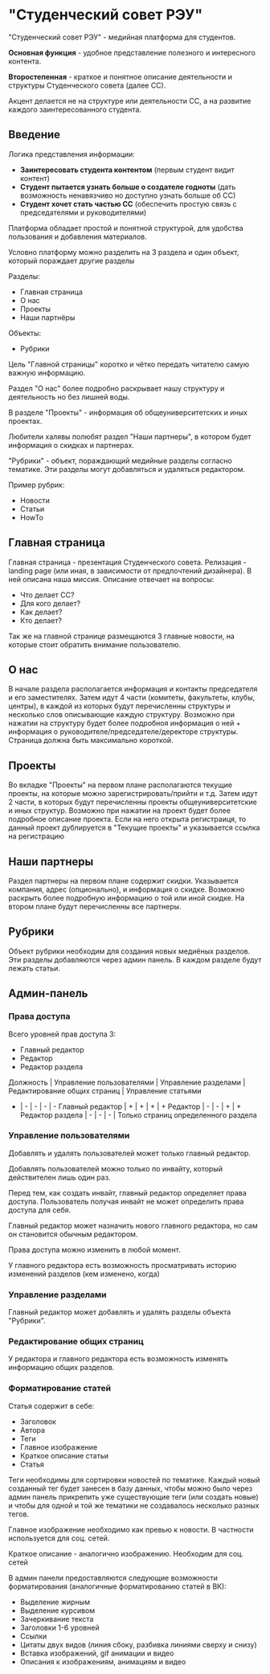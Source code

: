 # "Студенческий совет РЭУ"

"Студенческий совет РЭУ" - медийная платформа для студентов.

**Основная функция** - удобное представление полезного и интересного контента.

**Второстепенная** - краткое и понятное описание деятельности и структуры Студенческого совета (далее СС). 

Акцент делается не на структуре или деятельности СС, а на развитие каждого заинтересованного студента. 

## Введение

Логика представления информации:
* **Заинтересовать студента контентом** (первым студент видит контент)
* **Студент пытается узнать больше о создателе годноты** (дать возможность ненавязчиво но доступно узнать больше об СС)
* **Студент хочет стать частью СС** (обеспечить простую связь с председателями и руководителями)

Платформа обладает простой и понятной структурой, для удобства пользования и добавления материалов.

Условно платформу можно разделить на 3 раздела и один объект, который пораждает другие разделы

Разделы:
* Главная страница
* О нас
* Проекты
* Наши партнёры

Объекты:
* Рубрики

Цель "Главной страницы" коротко и чётко передать читателю самую важную информацию.

Раздел "О нас" более подробно раскрывает нашу структуру и деятельность но без лишней воды.

В разделе "Проекты" - информация об общеуниверситетских и иных проектах.

Любители халявы полюбят раздел "Наши партнеры", в котором будет информация о скидках и партнерах.

"Рубрики" - объект, пораждающий медийные разделы согласно тематике. Эти разделы могут добавляться и удаляться редактором.

Пример рубрик:
* Новости
* Статьи
* HowTo

## Главная страница

Главная страница - презентация Студенческого совета. Релизация - landing page (или иная, в зависимости от предпочтений дизайнера). В ней описана наша миссия. Описание отвечает на вопросы:
* Что делает СС?
* Для кого делает?
* Как делает?
* Кто делает?

Так же на главной странице размещаются 3 главные новости, на которые стоит обратить внимание пользователю.

## О нас

В начале раздела располагается информация и контакты председателя и его заместителях. Затем идут 4 части (комитеты, факультеты, клубы, центры), в каждой из которых будут перечисленны структуры и несколько слов описывающие каждую структуру. Возможно при нажатии на структуру будет более подробноя информация о ней + информация о руководителе/председателе/деректоре структуры. Страница должна быть максимально короткой.

## Проекты

Во вкладке "Проекты" на первом плане располагаются текущие проекты, на которые можно зарегистрировать/прийти и т.д. Затем идут 2 части, в которых будут перечисленны проекты общеуниверситетские и иных структур. Возможно при нажатии на проект будет более подробное описание проекта. Если на него открыта регистраиця, то данный проект дублируется в "Текущие проекты" и указывается ссылка на регистрацию

## Наши партнеры

Раздел партнеры на первом плане содержит скидки. Указывается компания, адрес (опционально), и информация о скидке. Возможно раскрыть более подробную информацию о той или иной скидке. На втором плане будут перечисленны все партнеры.

## Рубрики

Объект рубрики необходим для создания новых медиёных разделов. Эти разделы добавляются через админ панель. В каждом разделе будут лежать статьи.

## Админ-панель

### Права доступа

Всего уровней прав доступа 3:
* Главный редактор
* Редактор
* Редактор раздела

Должность | Управление пользователями | Управление разделами | Редактирование общих страниц | Управление статьями
- | - | - | - | -
Главный редактор | + | + | + | +
Редактор | - | - | + | +
Редактор раздела | - | - | - | Только страниц определенного раздела

### Управление пользователями

Добавлять и удалять пользователей может только главный редактор.

Добавлять пользователей можно только по инвайту, который действителен лишь один раз.

Перед тем, как создать инвайт, главный редактор определяет права доступа. Пользователь получая инвайт не может определить права доступа для себя.

Главный редактор может назначить нового главного редактора, но сам он становится обычным редактором.

Права доступа можно изменить в любой момент.

У главного редактора есть возможность просматривать историю изменений разделов (кем изменено, когда)

### Управление разделами

Главный редактор может добавлять и удалять разделы объекта "Рубрики".

### Редактирование общих страниц

У редактора и главного редактора есть возможность изменять информацию общих разделов.

### Форматирование статей

Статья содержит в себе:
* Заголовок
* Автора
* Теги
* Главное изображение
* Краткое описание статьи
* Статья

Теги необходимы для сортировки новостей по тематике. Каждый новый созданный тег будет занесен в базу данных, чтобы можно было через админ панель прикрепить уже существующие теги (или создать новые) и чтобы для одной и той же тематики не создавалось несколько разных тегов.

Главное изображение необходимо как превью к новости. В частности используется для соц. сетей.

Краткое описание - аналогично изображению. Необходим для соц. сетей

В админ панели предоставляются следующие возможности форматирования (аналогичные форматированию статей в ВК):
* Выделение жирным
* Выделение курсивом
* Зачеркивание текста
* Заголовки 1-6 уровней
* Ссылки
* Цитаты двух видов (линия сбоку, разбивка линиями сверху и снизу)
* Вставка изображений, gif анимации и видео
* Описания к изображениям, анимациям и видео